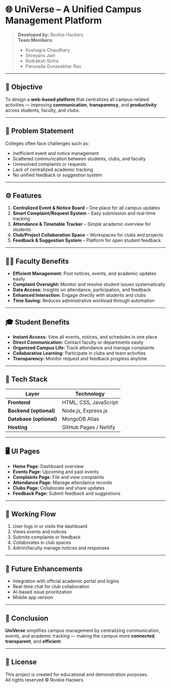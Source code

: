 # 🌐 UniVerse – A Unified Campus Management Platform

> **Developed by:** Rookie Hackers  
> **Team Members:**  
> - Kushagra Chaudhary  
> - Shreyans Jain  
> - Rudraksh Sinha  
> - Paruvada Gunasekhar Rao  

---

## 🎯 Objective
To design a **web-based platform** that centralizes all campus-related activities — improving **communication**, **transparency**, and **productivity** across students, faculty, and clubs.

---

## 🚩 Problem Statement
Colleges often face challenges such as:
- Inefficient event and notice management  
- Scattered communication between students, clubs, and faculty  
- Unresolved complaints or requests  
- Lack of centralized academic tracking  
- No unified feedback or suggestion system  

---

## ⚙️ Features
1. **Centralized Event & Notice Board** – One place for all campus updates  
2. **Smart Complaint/Request System** – Easy submission and real-time tracking  
3. **Attendance & Timetable Tracker** – Simple academic overview for students  
4. **Club/Project Collaboration Space** – Workspaces for clubs and projects  
5. **Feedback & Suggestion System** – Platform for open student feedback  

---

## 🧑‍🏫 Faculty Benefits
- **Efficient Management:** Post notices, events, and academic updates easily  
- **Complaint Oversight:** Monitor and resolve student issues systematically  
- **Data Access:** Insights on attendance, participation, and feedback  
- **Enhanced Interaction:** Engage directly with students and clubs  
- **Time Saving:** Reduces administrative workload through automation  

---

## 🎓 Student Benefits
- **Instant Access:** View all events, notices, and schedules in one place  
- **Direct Communication:** Contact faculty or departments easily  
- **Organized Campus Life:** Track attendance and manage complaints  
- **Collaborative Learning:** Participate in clubs and team activities  
- **Transparency:** Monitor request and feedback progress anytime  

---

## 🧱 Tech Stack
| Layer | Technology |
|-------|-------------|
| **Frontend** | HTML, CSS, JavaScript |
| **Backend (optional)** | Node.js, Express.js |
| **Database (optional)** | MongoDB Atlas |
| **Hosting** | GitHub Pages / Netlify |

---

## 🖥️ UI Pages
- **Home Page:** Dashboard overview  
- **Events Page:** Upcoming and past events  
- **Complaints Page:** File and view complaints  
- **Attendance Page:** Manage attendance records  
- **Clubs Page:** Collaborate and share updates  
- **Feedback Page:** Submit feedback and suggestions  

---

## 🔄 Working Flow
1. User logs in or visits the dashboard  
2. Views events and notices  
3. Submits complaints or feedback  
4. Collaborates in club spaces  
5. Admin/faculty manage notices and responses  

---

## 🚀 Future Enhancements
- Integration with official academic portal and logins  
- Real-time chat for club collaboration  
- AI-based issue prioritization  
- Mobile app version  

---

## 🧩 Conclusion
**UniVerse** simplifies campus management by centralizing communication, events, and academic tracking — making the campus more **connected**, **transparent**, and **efficient**.

---

## 📄 License
This project is created for educational and demonstration purposes.  
All rights reserved © Rookie Hackers.

